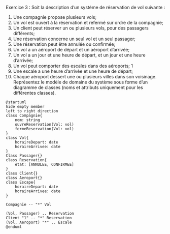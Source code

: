 Exercice 3 : Soit la description d’un système de réservation de vol suivante :
1. Une compagnie propose plusieurs vols;
2. Un vol est ouvert à la réservation et refermé sur ordre de la compagnie;
3. Un client peut réserver un ou plusieurs vols, pour des passagers différents;
4. Une réservation concerne un seul vol et un seul passager;
5. Une réservation peut être annulée ou confirmée;
6. Un vol a un aéroport de départ et un aéroport d’arrivée;
7. Un vol a un jour et une heure de départ, et un jour et une heure d’arrivée;
8. Un vol peut comporter des escales dans des aéroports;
1
9. Une escale a une heure d’arrivée et une heure de départ;
10. Chaque aéroport dessert une ou plusieurs villes dans son voisinage.
Représentez le modèle de domaine du système sous forme d’un diagramme de classes (noms et attributs uniquement pour les différentes classes).

```plantuml
@startuml
hide empty member
left to right direction
class Compagnie{
    nom: string
    ouvreReservation(Vol: vol)
    fermeReservation(Vol: vol)
}
class Vol{
    horaireDepart: date
    horaireArrivee: date
}
Class Passager{}
class Reservation{
    etat: [ANNULEE, CONFIRMEE]
}
class Client{}
class Aeroport{}
class Escape{
    horaireDepart: date
    horaireArrivee: date
}

Compagnie -- "*" Vol

(Vol, Passager) .. Reservation
Client "1" -- "*" Reservation
(Vol, Aeroport) "*" .. Escale
@enduml
```